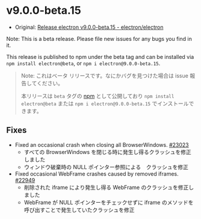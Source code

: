 # v9.0.0-beta.15

- Original: [Release electron v9.0.0-beta.15 - electron/electron](https://github.com/electron/electron/releases/tag/v9.0.0-beta.15)

Note: This is a beta release. Please file new issues for any bugs you find in it.

This release is published to npm under the beta tag and can be installed via `npm install electron@beta`, or `npm i electron@9.0.0-beta.15`.

> Note: これはベータ リリースです。なにかバグを見つけた場合は issue 報告してください。
>
> 本リリースは `beta` タグの [npm](https://www.npmjs.com/package/electron) として公開しており `npm install electron@beta` または `npm i electron@9.0.0-beta.15` でインストールできます。

## Fixes

- Fixed an occasional crash when closing all BrowserWindows. [#23023](https://github.com/electron/electron/pull/23023)
  - すべての BrowserWindows を閉じる時に発生し得るクラッシュを修正しました
  - ウィンドウ破棄時の NULL ポインター参照による　クラッシュを修正
- Fixed occasional WebFrame crashes caused by removed iframes. [#22949](https://github.com/electron/electron/pull/22949)
  - 削除された iframe により発生し得る WebFrame のクラッシュを修正しました
  - WebFrame が NULL ポインターをチェックせずに iframe のメソッドを呼び出すことで発生していたクラッシュを修正
